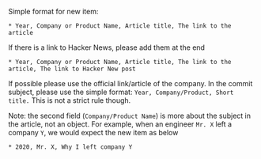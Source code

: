 Simple format for new item:

    * Year, Company or Product Name, Article title, The link to the article

If there is a link to Hacker News, please add them at the end

    * Year, Company or Product Name, Article title, The link to the article, The link to Hacker New post

If possible please use the official link/article of the company. In the
commit subject, please use the simple format: `Year, Company/Product, Short title.`
This is not a strict rule though.

Note: the second field (`Company/Product Name`) is more about the subject
in the article, not an object. For example, when an engineer `Mr. X`
left a company `Y`, we would expect the new item as below

```
* 2020, Mr. X, Why I left company Y
```
